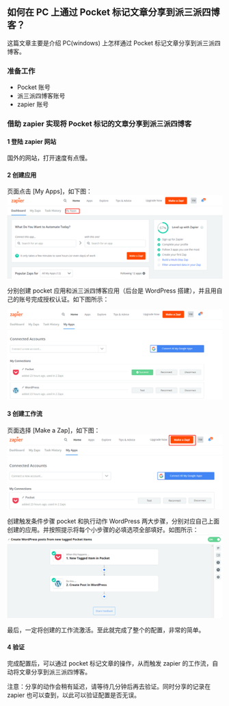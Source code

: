 ## 如何在 PC 上通过 Pocket 标记文章分享到派三派四博客？
这篇文章主要是介绍 PC(windows) 上怎样通过 Pocket 标记文章分享到派三派四博客。

### 准备工作
- Pocket 账号
- 派三派四博客账号
- zapier 账号

### 借助 zapier 实现将 Pocket 标记的文章分享到派三派四博客

#### 1 登陆 zapier 网站
国外的网站，打开速度有点慢。 

#### 2 创建应用
页面点击 [My Apps]，如下图：
![zapier界面](./images/20190922300.png?raw=true)

分别创建 pocket 应用和派三派四博客应用（后台是 WordPress 搭建），并且用自己的账号完成授权认证。如下图所示：

![创建应用](./images/20190922301.png?raw=true)

#### 3 创建工作流
页面选择 [Make a Zap]，如下图：
![创建工作流](./images/20190922302.png?raw=true) 

创建触发条件步骤 pocket 和执行动作 WordPress 两大步骤，分别对应自己上面创建的应用。并按照提示将每个小步骤的必填选项全部填好。如图所示：
![创建工作流完成](./images/20190922303.png?raw=true)

最后，一定将创建的工作流激活。至此就完成了整个的配置，非常的简单。
#### 4 验证
完成配置后，可以通过 pocket 标记文章的操作，从而触发 zapier 的工作流，自动将文章分享到派三派四博客。

注意：分享的动作会稍有延迟，请等待几分钟后再去验证。同时分享的记录在 zapier 也可以查到，以此可以验证配置是否无误。 
